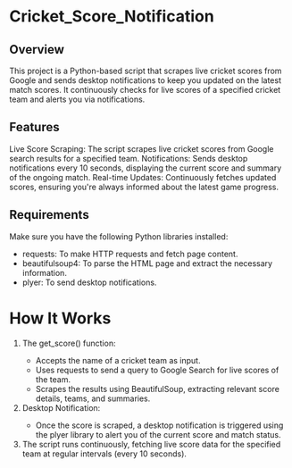 # Cricket_Score_Notification
<p>
  <h2>Overview</h2>
This project is a Python-based script that scrapes live cricket scores from Google and sends desktop notifications to keep you updated on the latest match scores. It continuously checks for live scores of a specified cricket team and alerts you via notifications.
</p>

<p>
  <h2>Features</h2>
Live Score Scraping: The script scrapes live cricket scores from Google search results for a specified team.
Notifications: Sends desktop notifications every 10 seconds, displaying the current score and summary of the ongoing match.
Real-time Updates: Continuously fetches updated scores, ensuring you're always informed about the latest game progress.

</p>


<h2>Requirements</h2>
<p>Make sure you have the following Python libraries installed:</p>

<ul>
  <li>requests: To make HTTP requests and fetch page content.</li>
  <li>beautifulsoup4: To parse the HTML page and extract the necessary information.</li>
  <li>plyer: To send desktop notifications.</li>
</ul>








<h1>How It Works</h1>
<ol>
  <li>The get_score() function:</li>
  <ul>
    <li>Accepts the name of a cricket team as input.</li>
    <li>Uses requests to send a query to Google Search for live scores of the team.</li>
    <li>Scrapes the results using BeautifulSoup, extracting relevant score details, teams, and summaries.</li>
  </ul>
  <li>Desktop Notification:</li>
  <ul>
    <li>Once the score is scraped, a desktop notification is triggered using the plyer library to alert you of the current score and match status.</li>
  </ul>
  <li>The script runs continuously, fetching live score data for the specified team at regular intervals (every 10 seconds).</li>
</ol>
